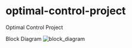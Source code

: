 # optimal-control-project
Optimal Control Project

Block Diagram
![block_diagram](https://github.com/user-attachments/assets/0fa4efe3-c13d-4af2-85de-384a199054d1)
